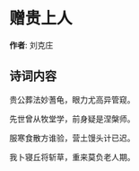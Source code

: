 # 赠贵上人

**作者**: 刘克庄

## 诗词内容

贵公葬法妙蓍龟，眼力尤高异管窥。

先世曾从牧堂学，前身疑是涅槃师。

服寒食散方谁验，营土馒头计已迟。

我卜寝丘将斩草，重来莫负老人期。

